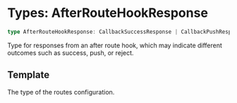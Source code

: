 # Types: AfterRouteHookResponse

```ts
type AfterRouteHookResponse: CallbackSuccessResponse | CallbackPushResponse | CallbackRejectResponse;
```

Type for responses from an after route hook, which may indicate different outcomes such as success, push, or reject.

## Template

The type of the routes configuration.
